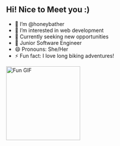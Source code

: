 ##  Hi! Nice to Meet you :)

- 👋 I’m @honeybather
- 👀 I’m interested in web development
- 🌱 Currently seeking new opportunities
- 💞️ Junior Software Engineer
- 😄 Pronouns: She/Her
- ⚡️ Fun fact: I love long biking adventures!

<a href="https://www.linkedin.com/in/ritagalkov/" target="_blank">
  <img src="https://i.giphy.com/media/v1.Y2lkPTc5MGI3NjExdGJxYWl6ejVvNXhyOHBwdWhhdDkwOHlyamF0cjg2NDByemtzc3hvNiZlcD12MV9pbnRlcm5hbF9naWZfYnlfaWQmY3Q9cw/3o6gE51uXycrKW6D84/giphy.gif" alt="Fun GIF" width="200"/>
</a>

